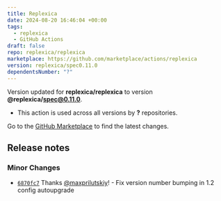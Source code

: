```yaml
---
title: Replexica
date: 2024-08-20 16:46:04 +00:00
tags:
  - replexica
  - GitHub Actions
draft: false
repo: replexica/replexica
marketplace: https://github.com/marketplace/actions/replexica
version: replexica/spec0.11.0
dependentsNumber: "?"
---
```



Version updated for **replexica/replexica** to version **@replexica/spec@0.11.0**.
- This action is used across all versions by **?** repositories.

Go to the [GitHub Marketplace](https://github.com/marketplace/actions/replexica) to find the latest changes.

## Release notes

### Minor Changes

-   [`6870fc7`](https://github.com/replexica/replexica/commit/6870fc758dae9d1adb641576befbd8cda61cd5ea) Thanks [@maxprilutskiy](https://github.com/maxprilutskiy)! - Fix version number bumping in 1.2 config autoupgrade

